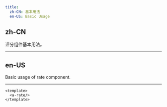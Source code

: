 ```yaml
title:
  zh-CN: 基本用法
  en-US: Basic Usage
```

## zh-CN

评分组件基本用法。

---

## en-US

Basic usage of rate component.

---

```vue
<template>
  <a-rate/>
</template>
```
